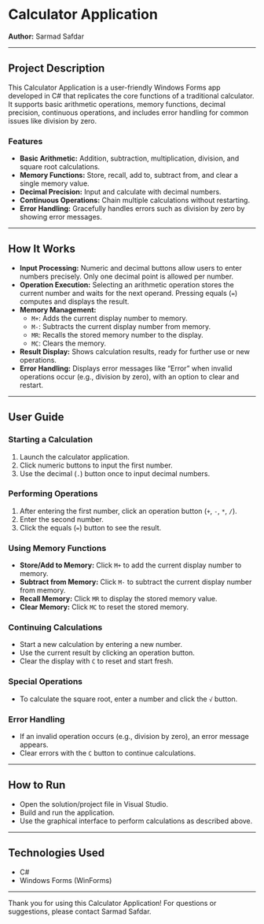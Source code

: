 # Calculator Application

**Author:** Sarmad Safdar

---

## Project Description

This Calculator Application is a user-friendly Windows Forms app developed in C# that replicates the core functions of a traditional calculator. It supports basic arithmetic operations, memory functions, decimal precision, continuous operations, and includes error handling for common issues like division by zero.

### Features

- **Basic Arithmetic:** Addition, subtraction, multiplication, division, and square root calculations.
- **Memory Functions:** Store, recall, add to, subtract from, and clear a single memory value.
- **Decimal Precision:** Input and calculate with decimal numbers.
- **Continuous Operations:** Chain multiple calculations without restarting.
- **Error Handling:** Gracefully handles errors such as division by zero by showing error messages.

---

## How It Works

- **Input Processing:** Numeric and decimal buttons allow users to enter numbers precisely. Only one decimal point is allowed per number.
- **Operation Execution:** Selecting an arithmetic operation stores the current number and waits for the next operand. Pressing equals (`=`) computes and displays the result.
- **Memory Management:**  
  - `M+`: Adds the current display number to memory.  
  - `M-`: Subtracts the current display number from memory.  
  - `MR`: Recalls the stored memory number to the display.  
  - `MC`: Clears the memory.
- **Result Display:** Shows calculation results, ready for further use or new operations.
- **Error Handling:** Displays error messages like “Error” when invalid operations occur (e.g., division by zero), with an option to clear and restart.

---

## User Guide

### Starting a Calculation

1. Launch the calculator application.
2. Click numeric buttons to input the first number.
3. Use the decimal (`.`) button once to input decimal numbers.

### Performing Operations

1. After entering the first number, click an operation button (`+`, `-`, `*`, `/`).
2. Enter the second number.
3. Click the equals (`=`) button to see the result.

### Using Memory Functions

- **Store/Add to Memory:** Click `M+` to add the current display number to memory.
- **Subtract from Memory:** Click `M-` to subtract the current display number from memory.
- **Recall Memory:** Click `MR` to display the stored memory value.
- **Clear Memory:** Click `MC` to reset the stored memory.

### Continuing Calculations

- Start a new calculation by entering a new number.
- Use the current result by clicking an operation button.
- Clear the display with `C` to reset and start fresh.

### Special Operations

- To calculate the square root, enter a number and click the `√` button.

### Error Handling

- If an invalid operation occurs (e.g., division by zero), an error message appears.
- Clear errors with the `C` button to continue calculations.

---

## How to Run

- Open the solution/project file in Visual Studio.
- Build and run the application.
- Use the graphical interface to perform calculations as described above.

---

## Technologies Used

- C#  
- Windows Forms (WinForms)  

---

Thank you for using this Calculator Application! For questions or suggestions, please contact Sarmad Safdar.

